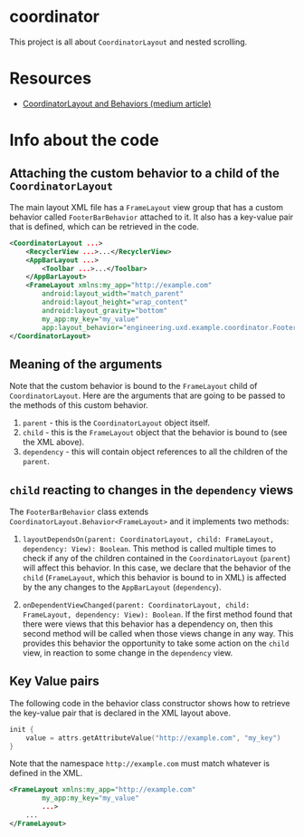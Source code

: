 # coordinator

This project is all about `CoordinatorLayout` and nested scrolling.

# Resources

- [CoordinatorLayout and Behaviors (medium article)](https://goo.gl/oLH8pm)

# Info about the code

## Attaching the custom behavior to a child of the `CoordinatorLayout`

The main layout XML file has a `FrameLayout` view group that has a custom behavior called 
`FooterBarBehavior` attached to it. It also has a key-value pair that is defined, which 
can be retrieved in the code.

```xml
<CoordinatorLayout ...>
    <RecyclerView ...>...</RecyclerView>
    <AppBarLayout ...>
        <Toolbar ...>...</Toolbar>
    </AppBarLayout>
    <FrameLayout xmlns:my_app="http://example.com"
        android:layout_width="match_parent"
        android:layout_height="wrap_content"
        android:layout_gravity="bottom"
        my_app:my_key="my_value"
        app:layout_behavior="engineering.uxd.example.coordinator.FooterBarBehavior">
</CoordinatorLayout>
```
## Meaning of the arguments

Note that the custom behavior is bound to the `FrameLayout` child of `CoordinatorLayout`. Here are
the arguments that are going to be passed to the methods of this custom behavior.
1. `parent` - this is the `CoordinatorLayout` object itself.
2. `child` - this is the `FrameLayout` object that the behavior is bound to (see the XML above).
3. `dependency` - this will contain object references to all the children of the `parent`.

## `child` reacting to changes in the `dependency` views

The `FooterBarBehavior` class extends `CoordinatorLayout.Behavior<FrameLayout>` and it implements 
two methods:

1. `layoutDependsOn(parent: CoordinatorLayout, child: FrameLayout, dependency: View): Boolean`. 
This method is called multiple times to check if any of the children contained in 
the `CoordinatorLayout` (`parent`) will affect this behavior. In this case, we declare that the 
behavior of the `child` (`FrameLayout`, which this behavior is bound to in XML) is affected by the 
any changes to the `AppBarLayout` (`dependency`). 

2. `onDependentViewChanged(parent: CoordinatorLayout, child: FrameLayout, dependency: View): Boolean`. 
If the first method found that there were views that this behavior has a dependency on, then this 
second method will be called when those views change in any way. This provides this behavior the 
opportunity to take some action on the `child` view, in reaction to some change in the `dependency`
view.

## Key Value pairs
The following code in the behavior class constructor shows how to retrieve the key-value pair 
that is declared in the XML layout above. 
```kotlin
init {
    value = attrs.getAttributeValue("http://example.com", "my_key")
}
```

Note that the namespace `http://example.com` must match whatever is defined in the XML. 
```xml
<FrameLayout xmlns:my_app="http://example.com"
        my_app:my_key="my_value"
        ...>
    ...
</FrameLayout>
```